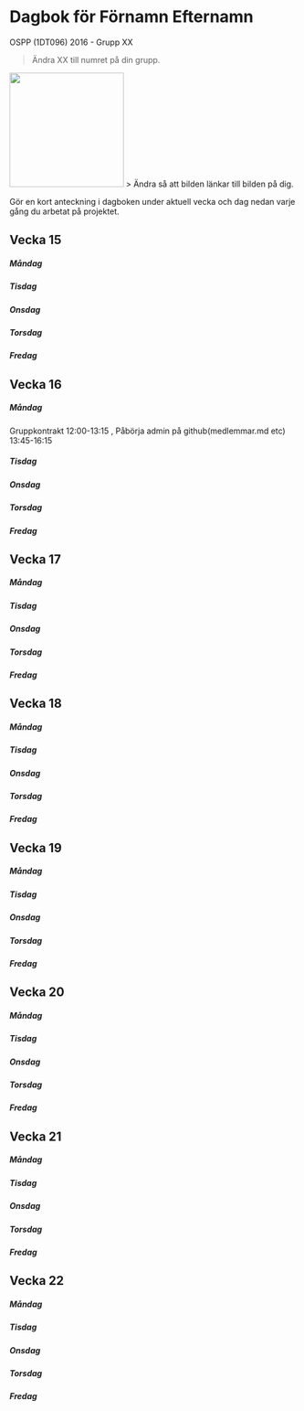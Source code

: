 # Dagbok för Förnamn Efternamn

OSPP (1DT096) 2016 - Grupp XX

> Ändra XX till numret på din grupp.

<img src="../images/user.png" width="200">
> Ändra så att bilden länkar till bilden på dig.

Gör en kort anteckning i dagboken under aktuell vecka och dag nedan
varje gång du arbetat på projektet.

## Vecka 15

##### Måndag

##### Tisdag

##### Onsdag

##### Torsdag

##### Fredag


## Vecka 16

##### Måndag 
Gruppkontrakt 12:00-13:15 , Påbörja admin på github(medlemmar.md etc) 13:45-16:15
##### Tisdag

##### Onsdag

##### Torsdag

##### Fredag


## Vecka 17

##### Måndag

##### Tisdag

##### Onsdag

##### Torsdag

##### Fredag

## Vecka 18

##### Måndag

##### Tisdag

##### Onsdag

##### Torsdag

##### Fredag

## Vecka 19

##### Måndag

##### Tisdag

##### Onsdag

##### Torsdag

##### Fredag

## Vecka 20

##### Måndag

##### Tisdag

##### Onsdag

##### Torsdag

##### Fredag

## Vecka 21

##### Måndag

##### Tisdag

##### Onsdag

##### Torsdag

##### Fredag

## Vecka 22

##### Måndag

##### Tisdag

##### Onsdag

##### Torsdag

##### Fredag
